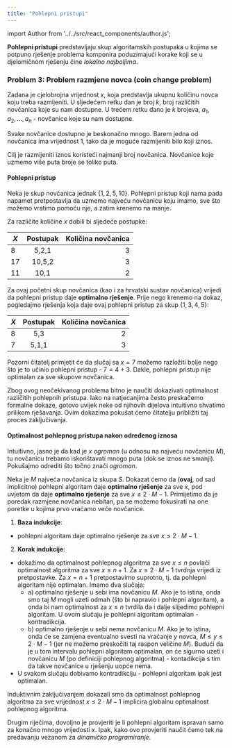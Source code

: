 ```yaml
---
title: "Pohlepni pristupi" 
---
```


import Author from '../../src/react_components/author.js';

<Author authorName='Petar Mihalj' githubUsername='PetarMihalj'/>

**Pohlepni pristupi** predstavljaju skup algoritamskih postupaka u kojima se potpuno rješenje problema
komponira poduzimajući korake koji se u djelomičnom rješenju čine *lokalno najboljima*.

### Problem 3: Problem razmjene novca (coin change problem)

Zadana je cjelobrojna vrijednost $x$, koja predstavlja ukupnu količinu novca koju treba razmijeniti.
U sljedećem retku dan je broj $k$, broj različitih novčanica koje su nam dostupne.
U trećem retku dano je $k$ brojeva, $a_1, a_2, ..., a_n$ - novčanice koje su nam dostupne.

Svake novčanice dostupno je beskonačno mnogo. Barem jedna od novčanica ima vrijednost $1$,
tako da je moguće razmijeniti bilo koji iznos.

Cilj je razmijeniti iznos koristeći najmanji broj novčanica. Novčanice koje uzmemo više puta
broje se toliko puta.

#### Pohlepni pristup

Neka je skup novčanica jednak $\{1,2,5,10\}$.
Pohlepni pristup koji nama pada napamet pretpostavlja da uzmemo najveću novčanicu koju imamo,
sve što možemo vratimo pomoću nje, a zatim krenemo na manje.

Za različite količine $x$ dobili bi sljedeće postupke:

| $X$           |      Postupak   |  Količina novčanica   |
| ------------- | :-----------:   | -----: |
| 8   | 5,2,1 | 3  |
| 17   |   10,5,2     |   3  |
| 11      |     10,1       |    2  |

Za ovaj početni skup novčanica (kao i za hrvatski sustav novčanica) vrijedi da
pohlepni pristup daje **optimalno rješenje**. Prije nego krenemo na dokaz,
pogledajmo rješenja koja daje ovaj pohlepni pristup za skup $\{1,3,4,5\}$: 

| $X$           |      Postupak   |  Količina novčanica   |
| ------------- | :-----------:   | -----: |
| 8             | 5,3 | 2  |
| 7      |     5,1,1       |    3  |

Pozorni čitatelj primjetit će da slučaj sa $x=7$ možemo razložiti bolje nego što
je to učinio pohlepni pristup - $7 = 4 + 3$. Dakle, pohlepni pristup nije optimalan
za sve skupove novčanica. 

Zbog ovog neočekivanog problema bitno je naučiti
dokazivati optimalnost različitih pohlepnih pristupa.
Iako na natjecanjima često preskačemo formalne dokaze,
gotovo uvijek neke od njihovih dijelova intuitivno shvatimo prilikom rješavanja.
Ovim dokazima pokušat ćemo čitatelju približiti taj proces zaključivanja.

#### Optimalnost pohlepnog pristupa nakon određenog iznosa

Intuitivno, jasno je da kad je $x$ *ogroman* (u odnosu na najveću novčanicu $M$),
tu novčanicu trebamo iskorištavati mnogo puta (dok se iznos ne smanji).
Pokušajmo odrediti što točno znači *ogroman*.

Neka je $M$ najveća novčanica iz skupa $S$.
Dokazat ćemo da (**ovaj**, od sad implicitno) pohlepni algoritam 
daje **optimalno rješenje** za sve $x$, pod uvjetom
da daje **optimalno rješenje** za sve $x \leq 2 \cdot M - 1$.
Primijetimo da je poredak razmjene novčanica nebitan, 
pa se možemo fokusirati na one poretke u kojima prvo vraćamo veće novčanice. 

1. **Baza indukcije**: 
- pohlepni algoritam daje optimalno rješenje za sve $x \leq 2 \cdot M -1$.

2. **Korak indukcije**: 
* dokažimo da optimalnost pohlepnog algoritma za sve $x \leq n$ povlači optimalnost algoritma
za sve $x \leq n+1$. Za $x \leq 2 \cdot M-1$ tvrdnja vrijedi iz pretpostavke. 
Za $x = n+1$ pretpostavimo suprotno, tj. da pohlepni algoritam nije optimalan. 
Imamo dva slučaja:
  *  a) optimalno rješenje u sebi ima novčanicu $M$. Ako je to istina, onda smo taj $M$ mogli uzeti
odmah (što bi napravio i pohlepni algoritam), a onda bi nam optimalnost za $x \leq n$ tvrdila
da i dalje slijedimo pohlepni algoritam. U ovom slučaju je pohlepni algoritam optimalan - kontradikcija.
  *  b) optimalno rješenje u sebi nema novčanicu $M$. Ako je to istina, onda će se zamjena eventualno svesti na vraćanje $y$ novca, $M \leq y \leq 2 \cdot M -1$ (jer ne možemo preskočiti taj raspon veličine $M$).
Budući da je u tom intervalu pohlepni algoritam optimalan, on će sigurno uzeti i novčanicu $M$ (po definiciji pohlepnog algoritma) - kontadikcija s tim da takve novčanice u rješenju uopće nema.
* U svakom slučaju dobivamo kontradikciju - pohlepni algoritam ipak jest optimalan.

Induktivnim zaključivanjem dokazali smo da optimalnost pohlepnog algoritma za
sve vrijednost $x \leq 2 \cdot M - 1$ implicira globalnu optimalnost pohlepnog algoritma.

Drugim riječima, dovoljno je provjeriti je li pohlepni algoritam ispravan
samo za konačno mnogo vrijedosti $x$. Ipak, kako ovo provjeriti naučit ćemo
tek na predavanju vezanom za *dinamičko programiranje*.











